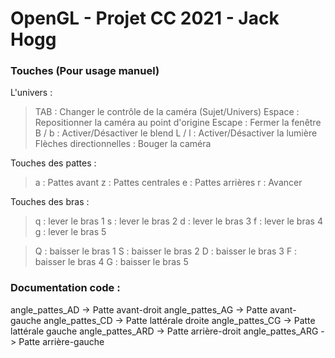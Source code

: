 # OpenGL - Projet CC 2021 - Jack Hogg

### Touches (Pour usage manuel)

L'univers :

> TAB : Changer le contrôle de la caméra (Sujet/Univers)
> Espace : Repositionner la caméra au point d'origine
> Escape : Fermer la fenêtre
> B / b : Activer/Désactiver le blend
> L / l : Activer/Désactiver la lumière
> Flèches directionnelles : Bouger la caméra
> 

Touches des pattes :

> a : Pattes avant
> z : Pattes centrales
> e : Pattes arrières
> r : Avancer

Touches des bras :

> q : lever le bras 1
> s : lever le bras 2
> d : lever le bras 3
> f : lever le bras 4
> g : lever le bras 5

> Q : baisser le bras 1
> S : baisser le bras 2
> D : baisser le bras 3
> F : baisser le bras 4
> G : baisser le bras 5



### Documentation code :

angle_pattes_AD -> Patte avant-droit
angle_pattes_AG -> Patte avant-gauche
angle_pattes_CD -> Patte lattérale droite
angle_pattes_CG -> Patte lattérale gauche
angle_pattes_ARD -> Patte arrière-droit
angle_pattes_ARG -> Patte arrière-gauche